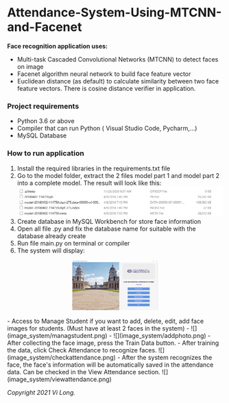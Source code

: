 # Attendance-System-Using-MTCNN-and-Facenet

**Face recognition application uses:**
- Multi-task Cascaded Convolutional Networks (MTCNN) to detect faces on image
- Facenet algorithm neural network to build face feature vector
- Euclidean distance (as default) to calculate similarity between two face feature vectors. There is cosine distance verifier in application.

### Project requirements

- Python 3.6 or above 
- Compiler that can run Python ( Visual Studio Code, Pycharm,...)
- MySQL Database

### How to run application
1. Install the required libraries in the requirements.txt file
2. Go to the model folder, extract the 2 files model part 1 and model part 2 into a complete model. The result will look like this:
![](image_system/output1.jpg)
3. Create database in MySQL Workbench for store face information
4. Open all file .py and fix the database name for suitable with the database already create
5. Run file main.py on terminal or compiler
6. The system will display:
  <p align="center">
    <img width="200" src="image_system/mainscreen.jpg">
  </p>
- Access to Manage Student if you want to add, delete, edit, add face images for students. (Must have at least 2 faces in the system)
- ![](image_system/managstudent.png)
- ![](image_system/addphoto.png)
- After collecting the face image, press the Train Data button.
- After training the data, click Check Attendance to recognize faces.
![](image_system/checkattendance.png)
- After the system recognizes the face, the face's information will be automatically saved in the attendance data. Can be checked in the View Attendance section.
![](image_system/viewattendance.png)

_Copyright 2021 Vi Long._
